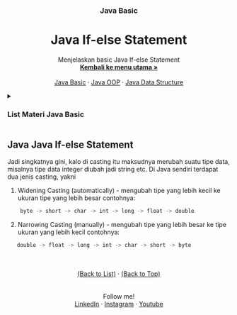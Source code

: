 <div id="top" align="center">
  <h3 align="center">Java Basic</h3>
  <h1>Java If-else Statement</h1>

  <p align="center">
    Menjelaskan basic Java If-else Statement
    <br />
    <a href="https://github.com/falahdrrhmn/Tutorial-Java/blob/main/README.md"><strong>Kembali ke menu utama »</strong></a>
    <br />
    <br />
    <a href="https://github.com/falahdrrhmn/Tutorial-Java/blob/main/Java%20Basic/README.md">Java Basic</a>
    ·
    <a href="https://github.com/falahdrrhmn/Tutorial-Java/blob/main/Java%20OOP/README.md">Java OOP</a>
    ·
    <a href="https://github.com/falahdrrhmn/Tutorial-Java/blob/main/Java%20Data%20Structure/README.md">Java Data Structure</a>
  </p>
</div>

<!-- TABLE OF CONTENTS -->
<details>
  <summary id="list"><H3>List Materi Java Basic</H3></summary>
  <ol>
    <li>
      <a href="https://github.com/falahdrrhmn/Tutorial-Java/blob/main/Java%20Basic/README.md">Java Basic</a>
      <ul>
        <li><a href="#built-with">Sejarah Java</a></li>
        <li><a href="#built-with">Syntax Dasar Hello World!</a></li>
        <li><a href="#built-with">Commant</a></li>
        <li><a href="#built-with">Variables</a></li>
        <li><a href="#built-with">Tipe Data</a></li>
        <li><a href="https://github.com/falahdrrhmn/Tutorial-Java/blob/main/Java%20Basic/Casting.md">Casting</a></li>
        <li><a href="#built-with">Operator</a></li>
        <li><a href="#built-with">Java String</a></li>
        <li><a href="#built-with">Java Math</a></li>
        <li><a href="#built-with">Java If-else Statement</a></li>
        <li><a href="#built-with">Java Switch Statement</a></li>
        <li><a href="#built-with">Built looping</a></li>
        <li><a href="#built-with">Java Array</a></li>
        <li><a href="#built-with">Java Methods</a></li>
      </ul>
    </li>
  </ol>
</details>

## Java Java If-else Statement

Jadi singkatnya gini, kalo di casting itu maksudnya merubah suatu tipe data, misalnya tipe data integer diubah jadi string etc. 
Di Java sendiri terdapat dua jenis casting, yakni 
1. Widening Casting (automatically) - mengubah tipe yang lebih kecil ke ukuran tipe yang lebih besar
contohnya: 
```js
    byte -> short -> char -> int -> long -> float -> double
```
2. Narrowing Casting (manually) - mengubah tipe yang lebih besar ke tipe ukuran yang lebih kecil
contohnya: 
```js
   double -> float -> long -> int -> char -> short -> byte 
```





<br>
<br>

<div align="center">
  <a href="#list">(Back to List)</a>
  ·
  <a href="#top">(Back to Top)</a>
</div>

<br>
<br>

<div align="center">
    Follow me!<br>
    <a href="https://bit.ly/3Qcg3s4">LinkedIn</a>
    ·
    <a href="https://bit.ly/3oRMMaA">Instagram</a>
    ·
    <a href="https://bit.ly/3zqrTrP">Youtube</a>
</div>

